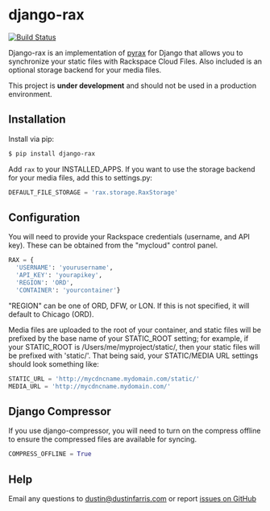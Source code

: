 django-rax
==========

[![Build Status](https://travis-ci.org/dustinfarris/django-rax.png?branch=master)](TravisCI)

Django-rax is an implementation of 
[pyrax](http://github.com/rackspace/pyrax.git) for Django that allows
you to synchronize your static files with Rackspace Cloud Files.
Also included is an optional storage backend for your media files.

This project is **under development** and should not be used in a
production environment.

Installation
------------

Install via pip:

```sh
$ pip install django-rax
```

Add ``rax`` to your INSTALLED_APPS. If you want to use the storage
backend for your media files, add this to settings.py:

```python
DEFAULT_FILE_STORAGE = 'rax.storage.RaxStorage'
```

Configuration
-------------

You will need to provide your Rackspace credentials (username, and API
key). These can be obtained from the "mycloud" control panel.

```python
RAX = {
  'USERNAME': 'yourusername',
  'API_KEY': 'yourapikey',
  'REGION': 'ORD',
  'CONTAINER': 'yourcontainer'}
```

"REGION" can be one of ORD, DFW, or LON. If this is not specified, it
will default to Chicago (ORD).

Media files are uploaded to the root of your container, and static
files will be prefixed by the base name of your STATIC_ROOT setting; 
for example, if your STATIC_ROOT is /Users/me/myproject/static/, then
your static files will be prefixed with 'static/'. That being said,
your STATIC/MEDIA URL settings should look something like:

```python
STATIC_URL = 'http://mycdncname.mydomain.com/static/'
MEDIA_URL = 'http://mycdncname.mydomain.com/'
```

Django Compressor
-----------------

If you use django-compressor, you will need to turn on the compress
offline to ensure the compressed files are available for syncing.

```python
COMPRESS_OFFLINE = True
```

Help
----

Email any questions to
[dustin@dustinfarris.com](mailto:dustin@dustinfarris.com) or report
[issues on GitHub](https://github.com/dustinfarris/django-rax/issues)
